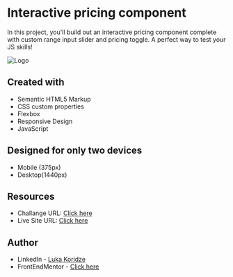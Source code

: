 # Interactive pricing component

In this project, you'll build out an interactive pricing component complete with custom range input slider and pricing toggle. A perfect way to test your JS skills!

![Logo](https://res.cloudinary.com/dz209s6jk/image/upload/v1611325476/Challenges/aqcjg4hbvhk2bsrt7ay4.jpg)


## Created with
- Semantic HTML5 Markup
- CSS custom properties
- Flexbox
- Responsive Design
- JavaScript

## Designed for only two devices 
- Mobile (375px)
- Desktop(1440px)

## Resources

- Challange URL: [Click here](https://www.frontendmentor.io/solutions/interactive-pricing-component-66c1nCs-NR)
- Live Site URL: [Click here](https://lukenso.github.io/Interactive-pricing-component/)
## Author

- LinkedIn - [Luka Koridze](https://www.linkedin.com/in/luka-koridze-4397571a4/)
- FrontEndMentor - [Click here](https://www.frontendmentor.io/profile/lukenso)

